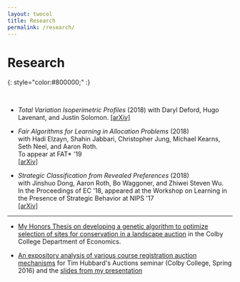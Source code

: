 ```yaml
---
layout: twocol
title: Research
permalink: /research/
---
```


# Research
{: style="color:#800000;" :}

<br>


- *Total Variation Isoperimetric Profiles* (2018)
with Daryl Deford, Hugo Lavenant, and Justin Solomon.
[[arXiv]](https://arxiv.org/abs/1809.07943)

- *Fair Algorithms for Learning in Allocation Problems* (2018)  
with Hadi Elzayn, Shahin Jabbari, Christopher Jung, Michael Kearns, Seth Neel, and Aaron Roth.  
To appear at FAT\* '19  
[[arXiv]](https://arxiv.org/abs/1808.10549) 

- *Strategic Classification from Revealed Preferences* (2018)  
with Jinshuo Dong, Aaron Roth, Bo Waggoner, and Zhiwei Steven Wu.  
In the Proceedings of EC '18, appeared at the Workshop on Learning in the Presence of Strategic Behavior at NIPS '17  
[[arXiv]](https://arxiv.org/abs/1710.07887) 


----
- [My Honors Thesis on developing a genetic algorithm to optimize selection of sites for conservation in a landscape auction](http://zachschutzman.com/assets/papers_and_presentations/landscape_auctions_thesis.pdf) in the Colby College Department of Economics.

- [An expository analysis of various course registration auction mechanisms](http://zachschutzman.com/assets/papers_and_presentations/course_registration_auctions.pdf) for Tim Hubbard's Auctions seminar (Colby College, Spring 2016) and the [slides from my presentation](http://zachschutzman.com/assets/papers_and_presentations/course_reg_auctions_pres.pptx)





